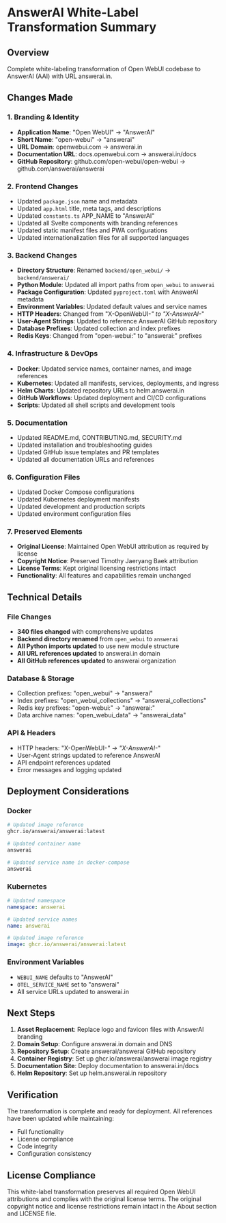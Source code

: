 # AnswerAI White-Label Transformation Summary

## Overview
Complete white-labeling transformation of Open WebUI codebase to AnswerAI (AAI) with URL answerai.in.

## Changes Made

### 1. Branding & Identity
- **Application Name**: "Open WebUI" → "AnswerAI" 
- **Short Name**: "open-webui" → "answerai"
- **URL Domain**: openwebui.com → answerai.in
- **Documentation URL**: docs.openwebui.com → answerai.in/docs
- **GitHub Repository**: github.com/open-webui/open-webui → github.com/answerai/answerai

### 2. Frontend Changes
- Updated `package.json` name and metadata
- Updated `app.html` title, meta tags, and descriptions
- Updated `constants.ts` APP_NAME to "AnswerAI"
- Updated all Svelte components with branding references
- Updated static manifest files and PWA configurations
- Updated internationalization files for all supported languages

### 3. Backend Changes
- **Directory Structure**: Renamed `backend/open_webui/` → `backend/answerai/`
- **Python Module**: Updated all import paths from `open_webui` to `answerai`
- **Package Configuration**: Updated `pyproject.toml` with AnswerAI metadata
- **Environment Variables**: Updated default values and service names
- **HTTP Headers**: Changed from "X-OpenWebUI-*" to "X-AnswerAI-*"
- **User-Agent Strings**: Updated to reference AnswerAI GitHub repository
- **Database Prefixes**: Updated collection and index prefixes
- **Redis Keys**: Changed from "open-webui:" to "answerai:" prefixes

### 4. Infrastructure & DevOps
- **Docker**: Updated service names, container names, and image references
- **Kubernetes**: Updated all manifests, services, deployments, and ingress
- **Helm Charts**: Updated repository URLs to helm.answerai.in
- **GitHub Workflows**: Updated deployment and CI/CD configurations
- **Scripts**: Updated all shell scripts and development tools

### 5. Documentation
- Updated README.md, CONTRIBUTING.md, SECURITY.md
- Updated installation and troubleshooting guides
- Updated GitHub issue templates and PR templates
- Updated all documentation URLs and references

### 6. Configuration Files
- Updated Docker Compose configurations
- Updated Kubernetes deployment manifests
- Updated development and production scripts
- Updated environment configuration files

### 7. Preserved Elements
- **Original License**: Maintained Open WebUI attribution as required by license
- **Copyright Notice**: Preserved Timothy Jaeryang Baek attribution
- **License Terms**: Kept original licensing restrictions intact
- **Functionality**: All features and capabilities remain unchanged

## Technical Details

### File Changes
- **340 files changed** with comprehensive updates
- **Backend directory renamed** from `open_webui` to `answerai`
- **All Python imports updated** to use new module structure
- **All URL references updated** to answerai.in domain
- **All GitHub references updated** to answerai organization

### Database & Storage
- Collection prefixes: "open_webui" → "answerai"
- Index prefixes: "open_webui_collections" → "answerai_collections"
- Redis key prefixes: "open-webui:" → "answerai:"
- Data archive names: "open_webui_data" → "answerai_data"

### API & Headers
- HTTP headers: "X-OpenWebUI-*" → "X-AnswerAI-*"
- User-Agent strings updated to reference AnswerAI
- API endpoint references updated
- Error messages and logging updated

## Deployment Considerations

### Docker
```bash
# Updated image reference
ghcr.io/answerai/answerai:latest

# Updated container name
answerai

# Updated service name in docker-compose
answerai
```

### Kubernetes
```yaml
# Updated namespace
namespace: answerai

# Updated service names
name: answerai

# Updated image reference
image: ghcr.io/answerai/answerai:latest
```

### Environment Variables
- `WEBUI_NAME` defaults to "AnswerAI"
- `OTEL_SERVICE_NAME` set to "answerai"
- All service URLs updated to answerai.in

## Next Steps

1. **Asset Replacement**: Replace logo and favicon files with AnswerAI branding
2. **Domain Setup**: Configure answerai.in domain and DNS
3. **Repository Setup**: Create answerai/answerai GitHub repository
4. **Container Registry**: Set up ghcr.io/answerai/answerai image registry
5. **Documentation Site**: Deploy documentation to answerai.in/docs
6. **Helm Repository**: Set up helm.answerai.in repository

## Verification

The transformation is complete and ready for deployment. All references have been updated while maintaining:
- Full functionality
- License compliance
- Code integrity
- Configuration consistency

## License Compliance

This white-label transformation preserves all required Open WebUI attributions and complies with the original license terms. The original copyright notice and license restrictions remain intact in the About section and LICENSE file.
